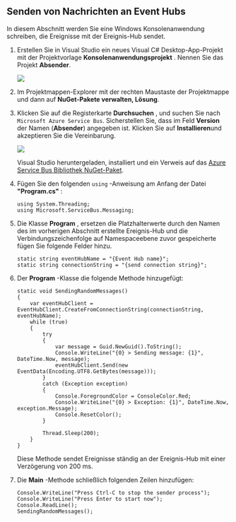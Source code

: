 ## <a name="send-messages-to-event-hubs"></a>Senden von Nachrichten an Event Hubs

In diesem Abschnitt werden Sie eine Windows Konsolenanwendung schreiben, die Ereignisse mit der Ereignis-Hub sendet.

1. Erstellen Sie in Visual Studio ein neues Visual C# Desktop-App-Projekt mit der Projektvorlage **Konsolenanwendungsprojekt** . Nennen Sie das Projekt **Absender**.

    ![](./media/service-bus-event-hubs-getstarted-send-csharp/create-sender-csharp1.png)

2. Im Projektmappen-Explorer mit der rechten Maustaste der Projektmappe und dann auf **NuGet-Pakete verwalten, Lösung**. 

3. Klicken Sie auf die Registerkarte **Durchsuchen** , und suchen Sie nach `Microsoft Azure Service Bus`. Sicherstellen Sie, dass im Feld **Version** der Namen (**Absender**) angegeben ist. Klicken Sie auf **Installieren**und akzeptieren Sie die Vereinbarung. 

    ![](./media/service-bus-event-hubs-getstarted-send-csharp/create-sender-csharp2.png)

    Visual Studio heruntergeladen, installiert und ein Verweis auf das [Azure Service Bus Bibliothek NuGet-Paket](https://www.nuget.org/packages/WindowsAzure.ServiceBus).

4. Fügen Sie den folgenden `using` -Anweisung am Anfang der Datei **"Program.cs"** :

    ```
    using System.Threading;
    using Microsoft.ServiceBus.Messaging;
    ```

5. Die Klasse **Program** , ersetzen die Platzhalterwerte durch den Namen des im vorherigen Abschnitt erstellte Ereignis-Hub und die Verbindungszeichenfolge auf Namespaceebene zuvor gespeicherte fügen Sie folgende Felder hinzu.

    ```
    static string eventHubName = "{Event Hub name}";
    static string connectionString = "{send connection string}";
    ```

6. Der **Program** -Klasse die folgende Methode hinzugefügt:

    ```
    static void SendingRandomMessages()
    {
        var eventHubClient = EventHubClient.CreateFromConnectionString(connectionString, eventHubName);
        while (true)
        {
            try
            {
                var message = Guid.NewGuid().ToString();
                Console.WriteLine("{0} > Sending message: {1}", DateTime.Now, message);
                eventHubClient.Send(new EventData(Encoding.UTF8.GetBytes(message)));
            }
            catch (Exception exception)
            {
                Console.ForegroundColor = ConsoleColor.Red;
                Console.WriteLine("{0} > Exception: {1}", DateTime.Now, exception.Message);
                Console.ResetColor();
            }

            Thread.Sleep(200);
        }
    }
    ```

    Diese Methode sendet Ereignisse ständig an der Ereignis-Hub mit einer Verzögerung von 200 ms.

7. Die **Main** -Methode schließlich folgenden Zeilen hinzufügen:

    ```
    Console.WriteLine("Press Ctrl-C to stop the sender process");
    Console.WriteLine("Press Enter to start now");
    Console.ReadLine();
    SendingRandomMessages();
    ```

